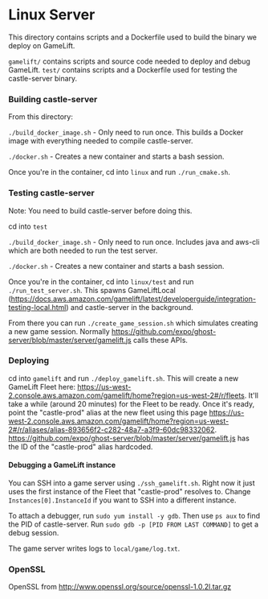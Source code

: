 # Linux Server

This directory contains scripts and a Dockerfile used to build the binary we deploy on GameLift.

`gamelift/` contains scripts and source code needed to deploy and debug GameLift.
`test/` contains scripts and a Dockerfile used for testing the castle-server binary.

### Building castle-server
From this directory:

`./build_docker_image.sh` - Only need to run once. This builds a Docker image with everything needed to compile castle-server.

`./docker.sh` - Creates a new container and starts a bash session.

Once you're in the container, cd into `linux` and run `./run_cmake.sh`.

### Testing castle-server

Note: You need to build castle-server before doing this.

cd into `test`

`./build_docker_image.sh` - Only need to run once. Includes java and aws-cli which are both needed to run the test server.

`./docker.sh` - Creates a new container and starts a bash session.

Once you're in the container, cd into `linux/test` and run `./run_test_server.sh`. This spawns GameLiftLocal (https://docs.aws.amazon.com/gamelift/latest/developerguide/integration-testing-local.html) and castle-server in the background.

From there you can run `./create_game_session.sh` which simulates creating a new game session. Normally https://github.com/expo/ghost-server/blob/master/server/gamelift.js calls these APIs.


### Deploying

cd into `gamelift` and run `./deploy_gamelift.sh`. This will create a new GameLift Fleet here: https://us-west-2.console.aws.amazon.com/gamelift/home?region=us-west-2#/r/fleets. It'll take a while (around 20 minutes) for the Fleet to be ready. Once it's ready, point the "castle-prod" alias at the new fleet using this page https://us-west-2.console.aws.amazon.com/gamelift/home?region=us-west-2#/r/aliases/alias-893656f2-c282-48a7-a3f9-60dc98332062. https://github.com/expo/ghost-server/blob/master/server/gamelift.js has the ID of the "castle-prod" alias hardcoded.

#### Debugging a GameLift instance

You can SSH into a game server using `./ssh_gamelift.sh`. Right now it just uses the first instance of the Fleet that "castle-prod" resolves to. Change `Instances[0].InstanceId` if you want to SSH into a different instance.

To attach a debugger, run `sudo yum install -y gdb`. Then use `ps aux` to find the PID of castle-server. Run `sudo gdb -p [PID FROM LAST COMMAND]` to get a debug session.

The game server writes logs to `local/game/log.txt`.

### OpenSSL

OpenSSL from
http://www.openssl.org/source/openssl-1.0.2l.tar.gz
